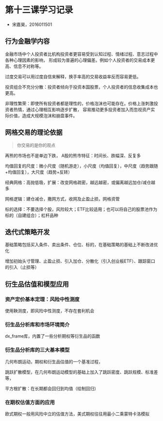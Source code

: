 # 第十三课学习记录

- 宋嘉昊，2016011501

## 行为金融学内容

金融市场中个人投资者比机构投资者更容易受到认知过程、情绪过程、意志过程中各种心理因素的影响，
形成较为普遍的心理偏差。例如个人投资者的交易成本更高、信息不对称等。

过度交易可以用过度自信来解释，换手率高的交易收益率反而容易更低。

投资组合不充分分散：投资者倾向于投资本国股票，个人投资者的信息收集成本也更高。

非理性繁荣：即使所有投资者都是理性的，价格泡沫也可能存在。价格上涨刺激投资者热情，通过心理相互影响逐步扩散，
容易推动更多投资者加入而忽视资产实际价值，造成大规模泡沫和崩盘事件。

## 网格交易的理论依据

> 你交易的是你的观点

再熊的市场也不是单边下跌，
A股的熊市特征：时间长、跌幅深、反复多

均值回复的尺度：微小尺度（随机游走），小尺度（均值回复），中尺度（趋势跟随+均值回复），大尺度（趋势+反转）

经典网格：高抛低吸，扩展：改变网格疏密，越远越密，或偏离越远加仓/减仓越多

网格逻辑：建仓减仓，撒网方式，收网及止盈止损，网格资管

标的选择：不要选择个股，风险较大；ETF比较适用；也可以将自己的股票池作为标的（自建组合）；杠杆品种

## 迭代式策略开发

基础策略包括买入条件、卖出条件、仓位、标的，在基础策略的基础上不断改进优化

增加初始头寸管理、止盈止损、引入加仓、分散化（引入创业板ETF）、跟踪窗口的引入（止损等）

## 衍生品估值和模型应用

### 资产定价基本定理：风险中性测度

使用鞅测度，即风险中性测度，不存在套利机会

### 衍生品分析库和市场环境简介

dx_frame库，内置了一些分析期权等衍生品的函数

### 衍生品分析库的三大基本模型

几何布朗运动，期权和衍生品估值的一个基准过程，

跳跃扩散模型，在几何布朗运动模型的基础上加入了跳跃密度、跳跃规模、标准差等，

平方根扩散：在长期都会回归到均值（绘制回归）

### 在期权估值方面的应用

欧式期权一般用风险中立的估值方法，美式期权往往用最小二乘蒙特卡洛模拟

